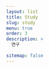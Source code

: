 ```yaml
---
layout: list
title: Study
slug: study
menu: true
order: 3
description: >
  연구
  
sitemap: false
---
```

